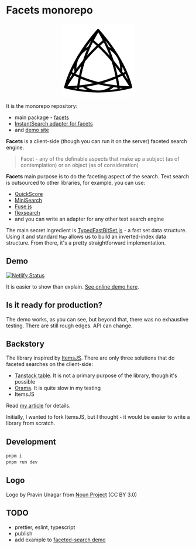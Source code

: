 # Facets monorepo

<p align="center">
  <picture>
    <source media="(prefers-color-scheme: dark)" srcset="logo/logo-dark.svg">
    <img alt="" src="logo/logo.svg" width="200">
  </picture>
</p>

It is the monorepo repository:

- main package - [facets](/packages/facets/)
- [InstantSearch adapter for facets](/packages/facets-instantsearch/)
- and [demo site](/packages/demo/README.md)

**Facets** is a client-side (though you can run it on the server) faceted search engine.

> Facet - any of the definable aspects that make up a subject (as of contemplation) or an object (as of consideration)

**Facets** main purpose is to do the faceting aspect of the search. Text search is outsourced to other libraries, for example, you can use:

- [QuickScore](https://github.com/fwextensions/quick-score)
- [MiniSearch](https://github.com/lucaong/minisearch)
- [Fuse.js](https://github.com/krisk/fuse)
- [flexsearch](https://github.com/nextapps-de/flexsearch)
- and you can write an adapter for any other text search engine

The main secret ingredient is [TypedFastBitSet.js](https://github.com/lemire/TypedFastBitSet.js/) - a fast set data structure. Using it and standard `Map` allows us to build an inverted-index data structure. From there, it's a pretty straightforward implementation.

## Demo

[![Netlify Status](https://api.netlify.com/api/v1/badges/5a9cb813-8600-4486-b611-8c56015b759a/deploy-status)](https://app.netlify.com/sites/facets-demo/deploys)

It is easier to show than explain. [See online demo here](https://facets-demo.stereobooster.com/).

## Is it ready for production?

The demo works, as you can see, but beyond that, there was no exhaustive testing. There are still rough edges. API can change.

## Backstory

The library inspired by [ItemsJS](https://github.com/itemsapi/itemsjs). There are only three solutions that do faceted searches on the client-side:

- [Tanstack table](https://tanstack.com/table/). It is not a primary purpose of the library, though it's possible
- [Orama](https://docs.oramasearch.com/open-source/usage/search/facets). It is quite slow in my testing
- ItemsJS

Read [my article](https://stereobooster.com/posts/faceted-search/) for details.

Initially, I wanted to fork ItemsJS, but I thought - it would be easier to write a library from scratch.

## Development

```sh
pnpm i
pnpm run dev
```

## Logo

Logo by Pravin Unagar from <a href="https://thenounproject.com/browse/icons/term/trillion/" target="_blank" title="trillion Icons">Noun Project</a> (CC BY 3.0)

## TODO

- prettier, eslint, typescript
- publish
- add example to [faceted-search demo](https://github.com/stereobooster/faceted-search)
